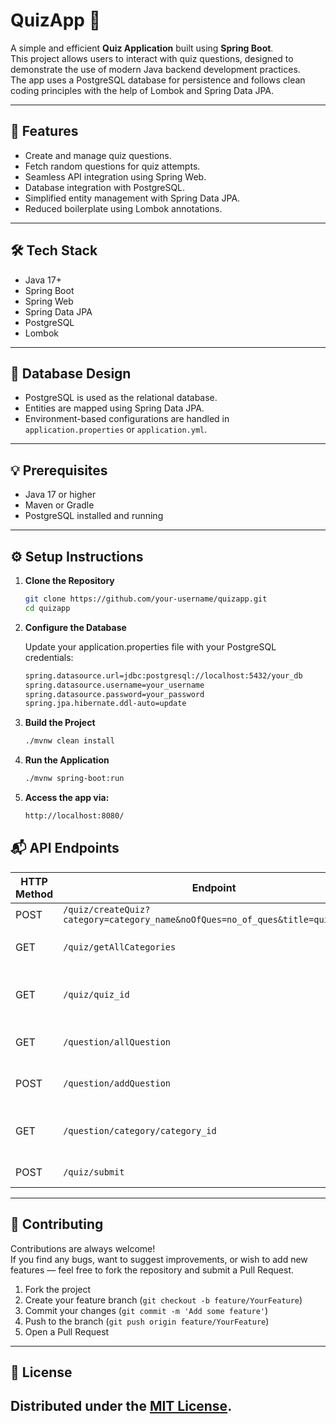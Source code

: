 # QuizApp 🎯

A simple and efficient **Quiz Application** built using **Spring Boot**.  
This project allows users to interact with quiz questions, designed to demonstrate the use of modern Java backend development practices.  
The app uses a PostgreSQL database for persistence and follows clean coding principles with the help of Lombok and Spring Data JPA.

---

## 🚀 Features

- Create and manage quiz questions.
- Fetch random questions for quiz attempts.
- Seamless API integration using Spring Web.
- Database integration with PostgreSQL.
- Simplified entity management with Spring Data JPA.
- Reduced boilerplate using Lombok annotations.

---

## 🛠 Tech Stack

- Java 17+
- Spring Boot
- Spring Web
- Spring Data JPA
- PostgreSQL
- Lombok

---

## 💾 Database Design

- PostgreSQL is used as the relational database.
- Entities are mapped using Spring Data JPA.
- Environment-based configurations are handled in `application.properties` or `application.yml`.

---

## 💡 Prerequisites

- Java 17 or higher
- Maven or Gradle
- PostgreSQL installed and running

---

## ⚙️ Setup Instructions

1. **Clone the Repository**
   ```bash
   git clone https://github.com/your-username/quizapp.git
   cd quizapp

2. **Configure the Database**

   Update your application.properties file with your PostgreSQL credentials:
   ```bash
   spring.datasource.url=jdbc:postgresql://localhost:5432/your_db
   spring.datasource.username=your_username
   spring.datasource.password=your_password
   spring.jpa.hibernate.ddl-auto=update

3. **Build the Project**

   ```bash
   ./mvnw clean install
   
4. **Run the Application**

   ```bash
   ./mvnw spring-boot:run

5. **Access the app via:**

   ```bash
   http://localhost:8080/

## 📬 API Endpoints

| HTTP Method | Endpoint                           | Description                               |
|-------------|------------------------------------|-------------------------------------------|
| POST        | `/quiz/createQuiz?category=category_name&noOfQues=no_of_ques&title=quiz_title` | Create quiz  |
| GET         | `/quiz/getAllCategories`           | Fetch all valid categories                |
| GET         | `/quiz/quiz_id`                    | Fetch all questions using quiz_id         |
| GET         | `/question/allQuestion`            | Fetch all quiz questions                  |
| POST        | `/question/addQuestion`            | Add a new quiz question                   |
| GET         | `/question/category/category_id`   | Fetch all questions for category_id       |
| POST        | `/quiz/submit`                     | Submit a Quiz                             |

---

## 🤝 Contributing

Contributions are always welcome!  
If you find any bugs, want to suggest improvements, or wish to add new features — feel free to fork the repository and submit a Pull Request.

1. Fork the project
2. Create your feature branch (`git checkout -b feature/YourFeature`)
3. Commit your changes (`git commit -m 'Add some feature'`)
4. Push to the branch (`git push origin feature/YourFeature`)
5. Open a Pull Request

---

## 📜 License

Distributed under the [MIT License](https://opensource.org/licenses/MIT).
---


